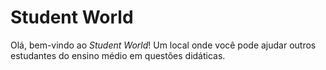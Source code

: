 # Student World 
Olá, bem-vindo ao *Student World*! Um local onde você pode ajudar outros estudantes do ensino médio em questões didáticas.